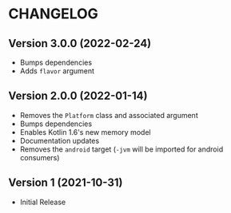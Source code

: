 # CHANGELOG

## Version 3.0.0 (2022-02-24)
 - Bumps dependencies
 - Adds `flavor` argument

## Version 2.0.0 (2022-01-14)
 - Removes the `Platform` class and associated argument
 - Bumps dependencies
 - Enables Kotlin 1.6's new memory model
 - Documentation updates
 - Removes the `android` target (`-jvm` will be imported for android consumers)

## Version 1 (2021-10-31)
 - Initial Release
